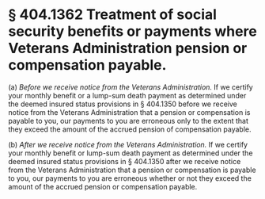 # § 404.1362   Treatment of social security benefits or payments where Veterans Administration pension or compensation payable.

(a) *Before we receive notice from the Veterans Administration.* If we certify your monthly benefit or a lump-sum death payment as determined under the deemed insured status provisions in § 404.1350 before we receive notice from the Veterans Administration that a pension or compensation is payable to you, our payments to you are erroneous only to the extent that they exceed the amount of the accrued pension of compensation payable.


(b) *After we receive notice from the Veterans Administration.* If we certify your monthly benefit or lump-sum death payment as determined under the deemed insured status provisions in § 404.1350 after we receive notice from the Veterans Administration that a pension or compensation is payable to you, our payments to you are erroneous whether or not they exceed the amount of the accrued pension or compensation payable.




